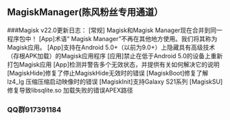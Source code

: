 ## MagiskManager(陈风粉丝专用通道）
###Magisk v22.0更新日志：
[常规] Magisk和Magisk Manager现在合并到同一程序包中！
[App]术语“ Magisk Manager”不再在其他地方使用。我们将其称为Magisk应用。
[App]支持在Android 5.0+（以前为9.0+）上隐藏具有高级技术（存根APK加载）的Magisk应用程序
[应用]禁止在低于Android 5.0的设备上重新打包Magisk应用
[App]检测并警告多个无效状态，并提供有关如何解决它的说明
[MagiskHide]修复了停止MagiskHide无效时的错误
[MagiskBoot]修复了解lz4_lg 压缩压缩启动映像时的错误 
[MagiskInit]支持Galaxy S21系列
[MagiskSU]修复导致libsqlite.so 加载失败的错误APEX路径 

### QQ群917391184

